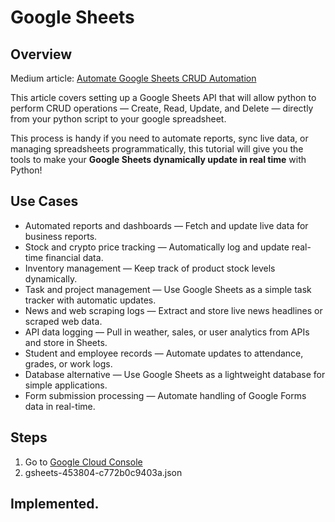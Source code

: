 # Google Sheets


## Overview

Medium article: [Automate Google Sheets CRUD Automation](https://medium.com/h7w/automate-google-sheets-with-python-a-complete-crud-guide-for-dynamic-updates-89b920b995fb)

This article covers setting up a Google Sheets API that will allow python to perform CRUD operations — Create, Read, Update, and Delete — directly from your python script to your google spreadsheet.

This process is handy if you need to automate reports, sync live data, or managing spreadsheets programmatically, this tutorial will give you the tools to make your **Google Sheets dynamically update in real time** with Python!

## Use Cases 

- Automated reports and dashboards — Fetch and update live data for business reports.
- Stock and crypto price tracking — Automatically log and update real-time financial data.
- Inventory management — Keep track of product stock levels dynamically.
- Task and project management — Use Google Sheets as a simple task tracker with automatic updates.
- News and web scraping logs — Extract and store live news headlines or scraped web data.
- API data logging — Pull in weather, sales, or user analytics from APIs and store in Sheets.
- Student and employee records — Automate updates to attendance, grades, or work logs.
- Database alternative — Use Google Sheets as a lightweight database for simple applications.
- Form submission processing — Automate handling of Google Forms data in real-time.

## Steps

1. Go to [Google Cloud Console](https://console.cloud.google.com/)
2. gsheets-453804-c772b0c9403a.json

## Implemented.